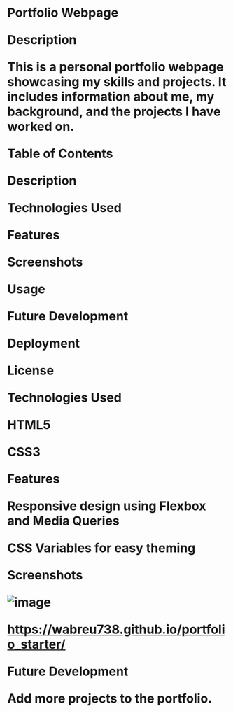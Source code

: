 <h1>Portfolio Webpage

Description

This is a personal portfolio webpage showcasing my skills and projects. It includes information about me, my background, and the projects I have worked on.


Table of Contents


Description

Technologies Used

Features

Screenshots

Usage

Future Development

Deployment

License


Technologies Used


HTML5

CSS3


Features


Responsive design using Flexbox and Media Queries

CSS Variables for easy theming


Screenshots

![image](https://github.com/WAbreu738/portfolio_starter/assets/139182882/c8b1c4c2-a608-48cd-b549-4a98c100de77)

https://wabreu738.github.io/portfolio_starter/


Future Development


Add more projects to the portfolio.




